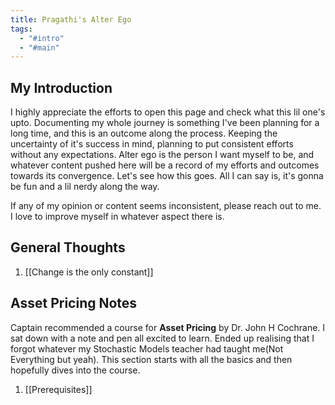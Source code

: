 ```yaml
---
title: Pragathi's Alter Ego
tags:
  - "#intro"
  - "#main"
---
```

## My Introduction

I highly appreciate the efforts to open this page and check what this lil one's upto. Documenting my whole journey is something I've been planning for a long time, and this is an outcome along the process. Keeping the uncertainty of it's success in mind, planning to put consistent efforts without any expectations. Alter ego is the person I want myself to be, and whatever content pushed here will be a record of my efforts and outcomes towards its convergence. Let's see how this goes. All I can say is, it's gonna be fun and a lil nerdy along the way. 

If any of my opinion or content seems inconsistent, please reach out to me. I love to improve myself in whatever aspect there is. 

## General Thoughts
1. [[Change is the only constant]]

## Asset Pricing Notes
Captain recommended a course for **Asset Pricing** by Dr. John H Cochrane. I sat down with a note and pen all excited to learn. Ended up realising that I forgot whatever my Stochastic Models teacher had taught me(Not Everything but yeah). This section starts with all the basics and then hopefully dives into the course.
1. [[Prerequisites]]
